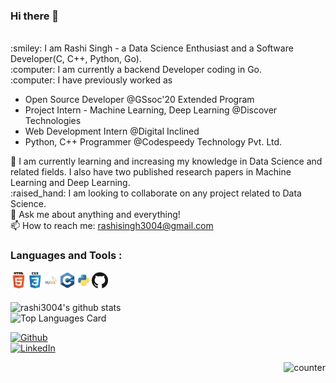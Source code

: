 ### Hi there 👋

<!--
**RASHI3004/RASHI3004** is a ✨ _special_ ✨ repository because its `README.md` (this file) appears on your GitHub profile.

Here are some ideas to get you started:

- 🔭 I’m currently working on ...
- 🌱 I’m currently learning ...
- 👯 I’m looking to collaborate on ...
- 🤔 I’m looking for help with ...
- 💬 Ask me about ...
- 📫 How to reach me: ...
- 😄 Pronouns: ...
- ⚡ Fun fact: ...
-->
</br>
  :smiley:  I am Rashi Singh - a Data Science Enthusiast and a Software Developer(C, C++, Python, Go).
</br>
  :computer:  I am currently a backend Developer coding in Go.
</br>
  :computer:  I have previously worked as 
  <ul> <li>Open Source Developer @GSsoc'20 Extended Program</li>
  <li>Project Intern - Machine Learning, Deep Learning @Discover Technologies</li>
  <li> Web Development Intern @Digital Inclined</li>
  <li> Python, C++ Programmer @Codespeedy Technology Pvt. Ltd.</li></ul>
  🌱  I am currently learning and increasing my knowledge in Data Science and related fields. I also have two published research papers in Machine Learning and Deep Learning.
</br>
  :raised_hand:  I am looking to collaborate on any project related to Data Science.
</br>
  💬  Ask me about anything and everything!
</br>
  📫  How to reach me: <a href="mailto:rashisingh3004@gmail.com">rashisingh3004@gmail.com</a>
</br>

### Languages and Tools :

<img align="left" alt="HTML5" width="26px" src="https://raw.githubusercontent.com/github/explore/80688e429a7d4ef2fca1e82350fe8e3517d3494d/topics/html/html.png" />
<img align="left" alt="CSS3" width="26px" src="https://raw.githubusercontent.com/github/explore/80688e429a7d4ef2fca1e82350fe8e3517d3494d/topics/css/css.png" />
<img align="left" alt="MySQL" width="26px" src="https://raw.githubusercontent.com/github/explore/80688e429a7d4ef2fca1e82350fe8e3517d3494d/topics/mysql/mysql.png" />
<img align="left" alt="XAMPP" width="26px" src="https://raw.githubusercontent.com/github/explore/80688e429a7d4ef2fca1e82350fe8e3517d3494d/topics/cpp/cpp.png" />
<img align="left" alt="XAMPP" width="26px" src="https://raw.githubusercontent.com/github/explore/80688e429a7d4ef2fca1e82350fe8e3517d3494d/topics/python/python.png" />
<img align="left" alt="GitHub" width="26px" src="https://raw.githubusercontent.com/github/explore/78df643247d429f6cc873026c0622819ad797942/topics/github/github.png" />
</br>
</br>

![rashi3004's github stats](https://github-readme-stats.vercel.app/api?username=rashi3004&show_icons=true&hide_border=true)
</BR>
![Top Languages Card](https://github-readme-stats.vercel.app/api/top-langs/?username=shinokada)
</br>
<p><a href="https://github.com/RASHI3004" target="_blank"><img alt="Github" src="https://img.shields.io/badge/GitHub-%2312100E.svg?&style=for-the-badge&logo=Github&logoColor=white" /></a> 
  </br> 
  <a href="http://www.linkedin.com/in/rashi-singh-83b649188" target="_blank"><img alt="LinkedIn" src="https://img.shields.io/badge/linkedin-%230077B5.svg?&style=for-the-badge&logo=linkedin&logoColor=white" /></a> <p style="text-align:right;"><img src="https://komarev.com/ghpvc/?username=RASHI3004" alt="counter" /></p>
</p>


 
